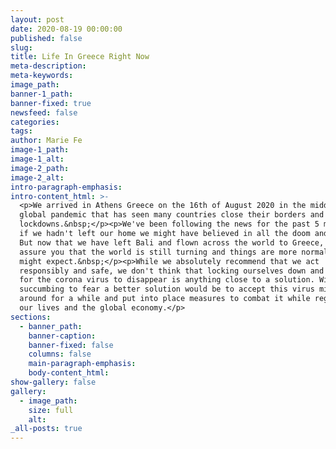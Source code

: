 ```yaml
---
layout: post
date: 2020-08-19 00:00:00
published: false
slug:
title: Life In Greece Right Now
meta-description:
meta-keywords:
image_path:
banner-1_path:
banner-fixed: true
newsfeed: false
categories:
tags:
author: Marie Fe
image-1_path:
image-1_alt:
image-2_path:
image-2_alt:
intro-paragraph-emphasis:
intro-content_html: >-
  <p>We arrived in Athens Greece on the 16th of August 2020 in the middle of the
  global pandemic that has seen many countries close their borders and enforce
  lockdowns.&nbsp;</p><p>We've been following the news for the past 5 months and
  if we hadn't left our home we might have believed in all the doom and gloom.
  But now that we have left Bali and flown across the world to Greece, we can
  assure you that the world is still turning and things are more normal than you
  might expect.&nbsp;</p><p>While we absolutely recommend that we act
  responsibly and safe, we don't think that locking ourselves down and waiting
  for the corona virus to disappear is anything close to a solution. Without
  succumbing to fear a better solution would be to accept this virus might be
  around for a while and put into place measures to combat it while regaining
  our lives and the global economy.</p>
sections:
  - banner_path:
    banner-caption:
    banner-fixed: false
    columns: false
    main-paragraph-emphasis:
    body-content_html:
show-gallery: false
gallery:
  - image_path:
    size: full
    alt:
_all-posts: true
---
```


